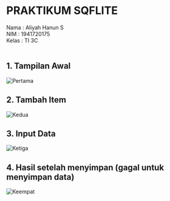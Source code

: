 # PRAKTIKUM SQFLITE

Nama : Aliyah Hanun S <br>
NIM : 1941720175 <br>
Kelas : TI 3C <br><br>

## 1. Tampilan Awal
![Pertama](Screenshot/awal.jpg)

## 2. Tambah Item
![Kedua](Screenshot/tambah.jpg)

## 3. Input Data
![Ketiga](Screenshot/input.jpg)

## 4. Hasil setelah menyimpan (gagal untuk menyimpan data)
![Keempat](Screenshot/save.jpg)
